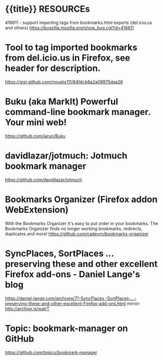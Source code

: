 # {{title}} RESOURCEs
416611 - support importing tags from bookmarks.html exports (del.icio.us and others)
https://bugzilla.mozilla.org/show_bug.cgi?id=416611

# Tool to tag imported bookmarks from del.icio.us in Firefox, see header for description.
https://gist.github.com/novalis111/84f4cb6a2a08975daa26

# Buku (aka MarkIt) Powerful command-line bookmark manager. Your mini web!
https://github.com/jarun/Buku

# davidlazar/jotmuch: Jotmuch bookmark manager
https://github.com/davidlazar/jotmuch

# Bookmarks Organizer (Firefox addon WebExtension)
With the Bookmarks Organizer it's easy to put order in your bookmarks. The Bookmarks Organizer finds no longer working bookmarks, redirects, duplicates and more!
https://github.com/cadeyrn/bookmarks-organizer

# SyncPlaces, SortPlaces ... preserving these and other excellent Firefox add-ons - Daniel Lange's blog
https://daniel-lange.com/archives/71-SyncPlaces,-SortPlaces-...-preserving-these-and-other-excellent-Firefox-add-ons.html
mirror: http://archive.is/watrT

# Topic: bookmark-manager on GitHub
https://github.com/topics/bookmark-manager

